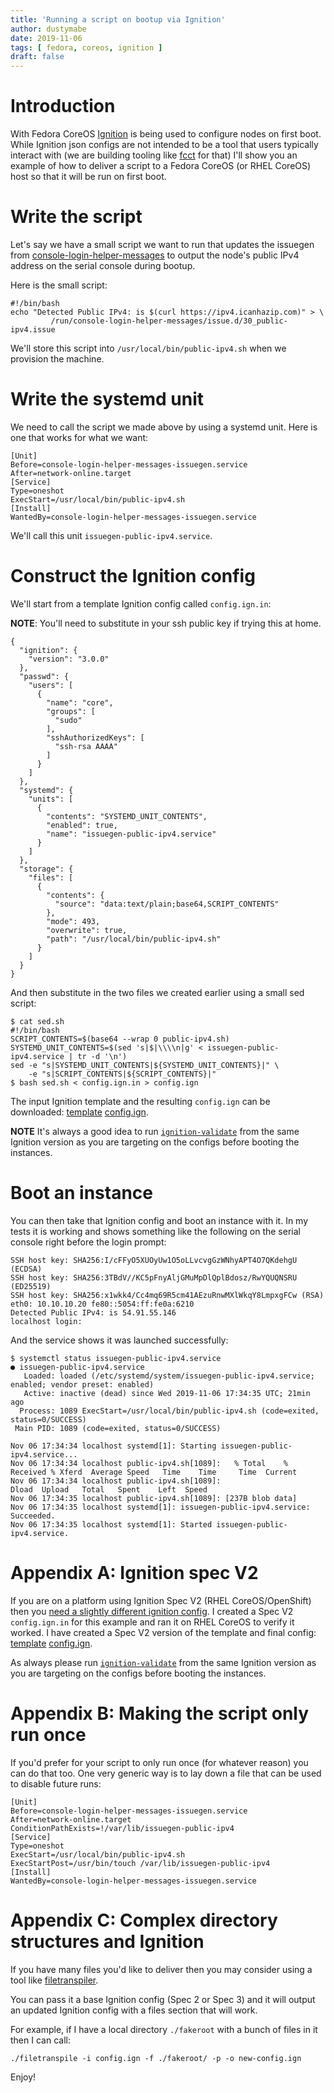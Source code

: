 ```yaml
---
title: 'Running a script on bootup via Ignition'
author: dustymabe
date: 2019-11-06
tags: [ fedora, coreos, ignition ]
draft: false
---
```


# Introduction

With Fedora CoreOS [Ignition](https://github.com/coreos/ignition)
is being used to configure nodes on first boot. While Ignition json
configs are not intended to be a tool that users typically interact
with (we are building tooling like 
[fcct](https://github.com/coreos/fcct) 
for that) I'll show you an example of how to deliver a script to a 
Fedora CoreOS (or RHEL CoreOS) host so that it will be run on first boot.

# Write the script 

Let's say we have a small script we want to run that updates the
issuegen from
[console-login-helper-messages](https://github.com/rfairley/console-login-helper-messages)
to output the node's public IPv4 address on the serial console during
bootup.

Here is the small script:

```nohighlight
#!/bin/bash
echo "Detected Public IPv4: is $(curl https://ipv4.icanhazip.com)" > \
         /run/console-login-helper-messages/issue.d/30_public-ipv4.issue
```

We'll store this script into `/usr/local/bin/public-ipv4.sh` when we
provision the machine.


# Write the systemd unit

We need to call the script we made above by using a systemd unit. Here is
one that works for what we want:

```
[Unit]
Before=console-login-helper-messages-issuegen.service
After=network-online.target
[Service]
Type=oneshot
ExecStart=/usr/local/bin/public-ipv4.sh
[Install]
WantedBy=console-login-helper-messages-issuegen.service
```

We'll call this unit `issuegen-public-ipv4.service`.

# Construct the Ignition config

We'll start from a template Ignition config called `config.ign.in`:

**NOTE**: You'll need to substitute in your ssh public key if trying this at home.

```nohighlight
{
  "ignition": {
    "version": "3.0.0"
  },
  "passwd": {
    "users": [
      {
        "name": "core",
        "groups": [
          "sudo"
        ],
        "sshAuthorizedKeys": [
          "ssh-rsa AAAA"
        ]
      }
    ]
  },
  "systemd": {
    "units": [
      {
        "contents": "SYSTEMD_UNIT_CONTENTS",
        "enabled": true,
        "name": "issuegen-public-ipv4.service"
      }
    ]
  },
  "storage": {
    "files": [
      {
        "contents": {
          "source": "data:text/plain;base64,SCRIPT_CONTENTS"
        },
        "mode": 493,
        "overwrite": true,
        "path": "/usr/local/bin/public-ipv4.sh"
      }
    ]
  }
}
```

And then substitute in the two files we created earlier using a small
sed script: 

```nohighlight
$ cat sed.sh 
#!/bin/bash
SCRIPT_CONTENTS=$(base64 --wrap 0 public-ipv4.sh)
SYSTEMD_UNIT_CONTENTS=$(sed 's|$|\\\\n|g' < issuegen-public-ipv4.service | tr -d '\n')
sed -e "s|SYSTEMD_UNIT_CONTENTS|${SYSTEMD_UNIT_CONTENTS}|" \
    -e "s|SCRIPT_CONTENTS|${SCRIPT_CONTENTS}|"
$ bash sed.sh < config.ign.in > config.ign
```

The input Ignition template and the resulting `config.ign` can be downloaded:
[template](/2019-11-06/spec3.config.ign.in) [config.ign](/2019-11-06/spec3.config.ign).

**NOTE** It's always a good idea to run [`ignition-validate`](https://github.com/coreos/ignition#config-validation)
         from the same Ignition version as you are targeting on the configs before booting the instances. 

# Boot an instance

You can then take that Ignition config and boot an instance with it. In my tests
it is working and shows something like the following on the serial console right
before the login prompt:

```nohighlight
SSH host key: SHA256:I/cFFyO5XUOyUw1O5oLLvcvgGzWNhyAPT4O7QKdehgU (ECDSA)
SSH host key: SHA256:3TBdV//KC5pFnyAljGMuMpDlQplBdosz/RwYQUQNSRU (ED25519)
SSH host key: SHA256:x1wkk4/Cc4mq69R5cm41AEzuRnwMXlWkqY8LmpxgFCw (RSA)
eth0: 10.10.10.20 fe80::5054:ff:fe0a:6210
Detected Public IPv4: is 54.91.55.146
localhost login:
```

And the service shows it was launched successfully:

```nohighlight
$ systemctl status issuegen-public-ipv4.service 
● issuegen-public-ipv4.service
   Loaded: loaded (/etc/systemd/system/issuegen-public-ipv4.service; enabled; vendor preset: enabled)
   Active: inactive (dead) since Wed 2019-11-06 17:34:35 UTC; 21min ago
  Process: 1089 ExecStart=/usr/local/bin/public-ipv4.sh (code=exited, status=0/SUCCESS)
 Main PID: 1089 (code=exited, status=0/SUCCESS)

Nov 06 17:34:34 localhost systemd[1]: Starting issuegen-public-ipv4.service...
Nov 06 17:34:34 localhost public-ipv4.sh[1089]:   % Total    % Received % Xferd  Average Speed   Time    Time     Time  Current
Nov 06 17:34:34 localhost public-ipv4.sh[1089]:                                  Dload  Upload   Total   Spent    Left  Speed
Nov 06 17:34:35 localhost public-ipv4.sh[1089]: [237B blob data]
Nov 06 17:34:35 localhost systemd[1]: issuegen-public-ipv4.service: Succeeded.
Nov 06 17:34:35 localhost systemd[1]: Started issuegen-public-ipv4.service.
```

# Appendix A: Ignition spec V2

If you are on a platform using Ignition Spec V2 (RHEL CoreOS/OpenShift)
then you
[need a slightly different ignition config](https://github.com/coreos/ignition/blob/master/doc/migrating-configs.md#from-version-230-to-300).
I created a Spec
V2 `config.ign.in` for this example and ran it on RHEL CoreOS to
verify it worked. I have created a Spec V2 version of the template and final 
config: [template](/2019-11-06/spec2.config.ign.in) [config.ign](/2019-11-06/spec2.config.ign).

As always please run
[`ignition-validate`](https://github.com/coreos/ignition#config-validation)
from the same Ignition version as you are targeting on the configs before 
booting the instances. 

# Appendix B: Making the script only run once

If you'd prefer for your script to only run once (for whatever reason) you
can do that too. One very generic way is to lay down a file that can be used
to disable future runs:

```
[Unit]
Before=console-login-helper-messages-issuegen.service
After=network-online.target
ConditionPathExists=!/var/lib/issuegen-public-ipv4
[Service]
Type=oneshot
ExecStart=/usr/local/bin/public-ipv4.sh
ExecStartPost=/usr/bin/touch /var/lib/issuegen-public-ipv4
[Install]
WantedBy=console-login-helper-messages-issuegen.service
```

# Appendix C: Complex directory structures and Ignition

If you have many files you'd like to deliver then you may consider
using a tool like 
[filetranspiler](https://github.com/ashcrow/filetranspiler.git).

You can pass it a base Ignition config (Spec 2 or Spec 3) and it will
output an updated Ignition config with a files section that will work.

For example, if I have a local directory `./fakeroot` with a bunch
of files in it then I can call:

```nohighlight
./filetranspile -i config.ign -f ./fakeroot/ -p -o new-config.ign
```

Enjoy!
